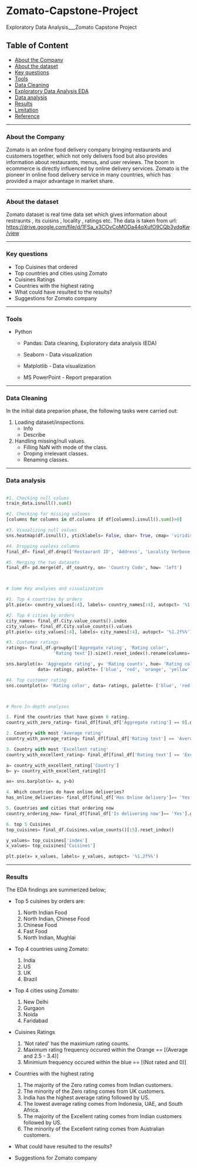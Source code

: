 # Zomato-Capstone-Project
Exploratory Data Analysis___Zomato Capstone Project

## Table of Content

 - [About the Company](#about-the-company)
 - [About the dataset](#about-the-dataset)
 - [Key questions](#key-questions)
 - [Tools](#tools)
 - [Data Cleaning](#data-cleaning)
 - [Exploratory Data Analysis EDA](#exploratory-data-analysis-eda)
 - [Data analysis](#data-analysis)
 - [Results](#results)
 - [Limitation](#limitation)
 - [Reference](#reference)

 ---

### About the Company

Zomato is an online food delivery company bringing restaurants and customers together, which not only delivers food but also provides information about restaurants, menus, and user reviews.
The boom in ecommerce is directly influenced by online delivery services.
Zomato is the pioneer in online food delivery service in many countries, which has provided a major advantage in market share.

 ---

### About the dataset
Zomato dataset is real time data set which gives information about restraunts , its cuisins , locality , ratings etc.
The data is taken from url: https://drive.google.com/file/d/1FSa_x3COvCoMODa44qXufO9CQb3ydqKw/view

 ---

### Key questions

- Top Cuisines that ordered
- Top countries and cities using Zomato
- Cuisines Ratings
- Countries with the highest rating
- What could have resulted to the results?
- Suggestions for Zomato company

 ---

### Tools

- Python
  - Pandas: Data cleaning, Exploratory data analysis (EDA)

  - Seaborn - Data visualization

  - Matplotlib - Data visualization

  - MS PowerPoint - Report preparation

---

### Data Cleaning

In the initial data preparion phase, the following tasks were carried out:

1. Loading dataset/inspections.
     - Info
     - Describe
2. Handling missing/null values.
   - Filling NaN with mode of the class.
   - Droping irrelevant classes.
   - Renaming classes.
 
---

### Data analysis

``` python

#1. Checking null values
train_data.isnull().sum()

#2. Checking for missing valoues
[columns for columns in df.columns if df[columns].isnull().sum()>0]

#3. Visualizing null values
sns.heatmap(df.isnull(), yticklabels= False, cbar= True, cmap= 'viridis')

#4. Dropping useless columns
final_df= final_df.drop(['Restaurant ID', 'Address', 'Locality Verbose', 'Longitude', 'Latitude'], axis= 1)

#5. Merging the two datasets
final_df= pd.merge(df, df_country, on= 'Country Code', how= 'left')



# Some Key analyses and visualization

#1. Top 4 countries by orders
plt.pie(x= country_values[:4], labels= country_names[:4], autopct= '%1.2f%%', pctdistance= 0.6)

#2. Top 4 cities by orders
city_names= final_df.City.value_counts().index
city_values= final_df.City.value_counts().values
plt.pie(x= city_values[:4], labels= city_names[:4], autopct= '%1.2f%%')

#3. Customer ratings
ratings= final_df.groupby(['Aggregate rating', 'Rating color', 
                  'Rating text']).size().reset_index().rename(columns= {0:'Rating counts'})

sns.barplot(x= 'Aggregate rating', y= 'Rating counts', hue= 'Rating color', 
            data= ratings, palette= ['blue', 'red', 'orange', 'yellow', 'green', 'green'])

#4. Top customer rating
sns.countplot(x= 'Rating color', data= ratings, palette= ['blue', 'red', 'orange', 'yellow', 'green', 'green'])



# More In-depth analyses

1. Find the countries that have given 0 rating.
country_with_zero_rating= final_df[final_df['Aggregate rating'] == 0].groupby(['Country']).size().reset_index()

2. Country with most 'Average rating'
country_with_average_rating= final_df[final_df['Rating text'] == 'Average'].groupby(['Country']).size().reset_index()

3. Country with most 'Excellent rating'
country_with_excellent_rating= final_df[final_df['Rating text'] == 'Excellent'].groupby(['Country']).size().reset_index()

a= country_with_excellent_rating['Country']
b= y= country_with_excellent_rating[0]

ax= sns.barplot(x= a, y=b)

4. Which countries do have online deliveries?
has_online_deliveries= final_df[final_df['Has Online delivery']== 'Yes'].groupby(['Country']).size().reset_index()

5. Countries and cities that ordering now
country_ordering_now= final_df[final_df['Is delivering now']== 'Yes'].groupby(['Country']).size().reset_index()

6. top 5 Cuisines
top_cuisines= final_df.Cuisines.value_counts()[:5].reset_index()

y_values= top_cuisines['index']
x_values= top_cuisines['Cuisines']

plt.pie(x= x_values, labels= y_values, autopct= '%1.2f%%')

```

---

### Results

The EDA findings are summerized below;


- Top 5 cuisines by orders are:
  1. North Indian Food
  2. North Indian, Chinese Food
  3. Chinese Food
  4. Fast Food
  5. North Indian, Mughlai

- Top 4 countries using Zomato:
  1. India
  2. US
  3. UK
  4. Brazil

- Top 4 cities using Zomato:
  1. New Delhi
  2. Gurgaon
  3. Noida
  4. Faridabad

- Cuisines Ratings
  1. 'Not rated' has the maximium rating counts.
  2. Maximum rating frequency occured within the Orange == [(Average and 2.5 - 3.4)]
  3. Minimium frequency occured within the blue == [(Not rated and 0)]
  
- Countries with the highest rating
  1. The majority of the Zero rating comes from Indian customers.
  2. The minority of the Zero rating comes from UK customers.
  3. India has the highest average rating followed by US.
  4. The lowest average rating comes from Indonesia, UAE, and South Africa.
  5. The majority of the Excellent rating comes from Indian customers followed by US.
  6. The minority of the Excellent rating comes from Australian customers.
  
- What could have resulted to the results?


  
- Suggestions for Zomato company





